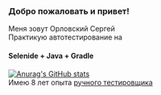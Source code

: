 ### Добро пожаловать и привет!
Меня зовут Орловский Сергей </br>
Практикую автотестирование на 
#### Selenide + Java + Gradle </br>
[![Anurag's GitHub stats](https://github-readme-stats.vercel.app/api?username=glazmaikh)](https://github.com/glazmaikh/github-readme-stats) </br>
Имею 8 лет опыта [ручного тестировщика](https://hh.ru/resume/aa097941ff081202d00039ed1f55656c344377)

<!--
**glazmaikh/glazmaikh** is a ✨ _special_ ✨ repository because its `README.md` (this file) appears on your GitHub profile.

Here are some ideas to get you started:

- 🔭 I’m currently working on ...
- 🌱 I’m currently learning ...
- 👯 I’m looking to collaborate on ...
- 🤔 I’m looking for help with ...
- 💬 Ask me about ...
- 📫 How to reach me: ...
- 😄 Pronouns: ...
- ⚡ Fun fact: ...
-->
